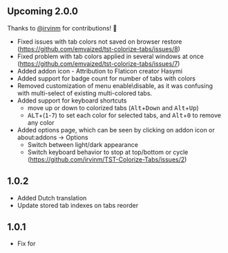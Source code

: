 ## Upcoming 2.0.0

Thanks to [@irvinm](https://github.com/irvinm) for contributions! 🎉
- Fixed issues with tab colors not saved on browser restore (https://github.com/emvaized/tst-colorize-tabs/issues/8)
- Fixed problem with tab colors applied in several windows at once (https://github.com/emvaized/tst-colorize-tabs/issues/7)
- Added addon icon - Attribution to Flaticon creator Hasymi
- Added support for badge count for number of tabs with colors
- Removed customization of menu enable\disable, as it was confusing with multi-select of existing multi-colored tabs.
- Added support for keyboard shortcuts
  - move up or down to colorized tabs (<kbd>Alt</kbd>+<kbd>Down</kbd> and <kbd>Alt</kbd>+<kbd>Up</kbd>)
  - <kbd>ALT</kbd>+(<kbd>1</kbd>-<kbd>7</kbd>) to set each color for selected tabs, and <kbd>Alt</kbd>+<kbd>0</kbd> to remove any color
- Added options page, which can be seen by clicking on addon icon or about:addons -> Options
  - Switch between light/dark appearance
  - Switch keyboard behavior to stop at top/bottom or cycle (https://github.com/irvinm/TST-Colorize-Tabs/issues/2)

## 1.0.2
- Added Dutch translation
- Update stored tab indexes on tabs reorder

## 1.0.1
- Fix for
